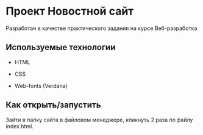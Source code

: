 # Проект Новостной сайт 
Разработан в качестве практического задания на курсе Веб-разработка


## Используемые технологии

* HTML

* CSS 

* Web-fonts (Verdana)

## Как открыть/запустить

Зайти в папку сайта в файловом менеджере, кликнуть 2 раза по файлу index.html.